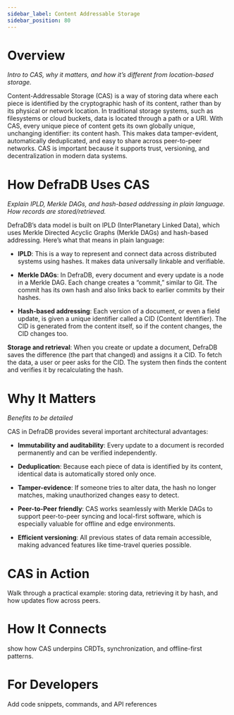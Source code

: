 ```yaml
---
sidebar_label: Content Addressable Storage
sidebar_position: 80
---
```


# Overview
*Intro to CAS, why it matters, and how it’s different from location-based storage.*

Content-Addressable Storage (CAS) is a way of storing data where each piece is identified by the cryptographic hash of its content, rather than by its physical or network location. In traditional storage systems, such as filesystems or cloud buckets, data is located through a path or a URI. With CAS, every unique piece of content gets its own globally unique, unchanging identifier: its content hash. This makes data tamper-evident, automatically deduplicated, and easy to share across peer-to-peer networks. CAS is important because it supports trust, versioning, and decentralization in modern data systems.

# How DefraDB Uses CAS
*Explain IPLD, Merkle DAGs, and hash-based addressing in plain language. How records are stored/retrieved.*

DefraDB’s data model is built on IPLD (InterPlanetary Linked Data), which uses Merkle Directed Acyclic Graphs (Merkle DAGs) and hash-based addressing. Here’s what that means in plain language:

* **IPLD**: This is a way to represent and connect data across distributed systems using hashes. It makes data universally linkable and verifiable.

* **Merkle DAGs**: In DefraDB, every document and every update is a node in a Merkle DAG. Each change creates a “commit,” similar to Git. The commit has its own hash and also links back to earlier commits by their hashes.

* **Hash-based addressing**: Each version of a document, or even a field update, is given a unique identifier called a CID (Content Identifier). The CID is generated from the content itself, so if the content changes, the CID changes too.

**Storage and retrieval**: When you create or update a document, DefraDB saves the difference (the part that changed) and assigns it a CID. To fetch the data, a user or peer asks for the CID. The system then finds the content and verifies it by recalculating the hash.

# Why It Matters
*Benefits to be detailed*

CAS in DefraDB provides several important architectural advantages:

* **Immutability and auditability**: Every update to a document is recorded permanently and can be verified independently.

* **Deduplication**: Because each piece of data is identified by its content, identical data is automatically stored only once.

* **Tamper-evidence**: If someone tries to alter data, the hash no longer matches, making unauthorized changes easy to detect.

* **Peer-to-Peer friendly**: CAS works seamlessly with Merkle DAGs to support peer-to-peer syncing and local-first software, which is especially valuable for offline and edge environments.

* **Efficient versioning**: All previous states of data remain accessible, making advanced features like time-travel queries possible.

# CAS in Action
Walk through a practical example: storing data, retrieving it by hash, and how updates flow across peers.

# How It Connects
show how CAS underpins CRDTs, synchronization, and offline-first patterns.

# For Developers
Add code snippets, commands, and API references